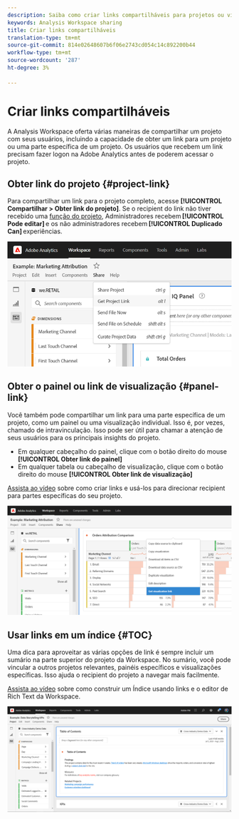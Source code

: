 ```yaml
---
description: Saiba como criar links compartilháveis para projetos ou visualizações
keywords: Analysis Workspace sharing
title: Criar links compartilháveis
translation-type: tm+mt
source-git-commit: 814e02648607b6f06e2743cd054c14c892200b44
workflow-type: tm+mt
source-wordcount: '287'
ht-degree: 3%

---
```



# Criar links compartilháveis

A Analysis Workspace oferta várias maneiras de compartilhar um projeto com seus usuários, incluindo a capacidade de obter um link para um projeto ou uma parte específica de um projeto. Os usuários que recebem um link precisam fazer logon na Adobe Analytics antes de poderem acessar o projeto.

## Obter link do projeto {#project-link}

Para compartilhar um link para o projeto completo, acesse **[!UICONTROL Compartilhar > Obter link do projeto]**. Se o recipient do link não tiver recebido uma [função do projeto](https://docs.adobe.com/content/help/pt-BR/analytics/analyze/analysis-workspace/curate-share/share-projects.html), Administradores recebem **[!UICONTROL Pode editar]** e os não administradores recebem **[!UICONTROL Duplicado Can]** experiências.

![](assets/get-project-link.png)

## Obter o painel ou link de visualização {#panel-link}

Você também pode compartilhar um link para uma parte específica de um projeto, como um painel ou uma visualização individual. Isso é, por vezes, chamado de intravinculação. Isso pode ser útil para chamar a atenção de seus usuários para os principais insights do projeto.

* Em qualquer cabeçalho do painel, clique com o botão direito do mouse **[!UICONTROL Obter link do painel]**
* Em qualquer tabela ou cabeçalho de visualização, clique com o botão direito do mouse **[!UICONTROL Obter link de visualização]**

[Assista ao vídeo](https://www.youtube.com/watch?v=lvmAdKNfWQw) sobre como criar links e usá-los para direcionar recipient para partes específicas do seu projeto.

![](assets/get-viz-link.png)

## Usar links em um índice {#TOC}

Uma dica para aproveitar as várias opções de link é sempre incluir um sumário na parte superior do projeto da Workspace. No sumário, você pode vincular a outros projetos relevantes, painéis específicos e visualizações específicas. Isso ajuda o recipient do projeto a navegar mais facilmente.

[Assista ao vídeo](https://www.youtube.com/watch?v=Xo6fTguWm-M) sobre como construir um Índice usando links e o editor de Rich Text da Workspace.

![](assets/toc.png)